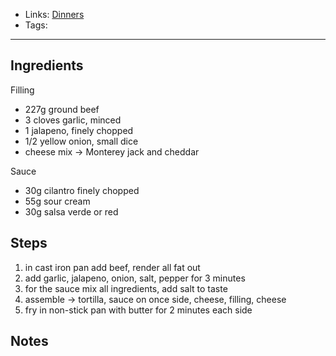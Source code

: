 - Links: [Dinners](Dinners.md)
- Tags: 

---

## Ingredients
Filling
- 227g ground beef
- 3 cloves garlic, minced
- 1 jalapeno, finely chopped
- 1/2 yellow onion, small dice
- cheese mix -> Monterey jack and cheddar

Sauce
- 30g cilantro finely chopped
- 55g sour cream
- 30g salsa verde or red

## Steps
1. in cast iron pan add beef, render all fat out
2. add garlic, jalapeno, onion, salt, pepper for 3 minutes
3. for the sauce mix all ingredients, add salt to taste
4. assemble -> tortilla, sauce on once side, cheese, filling, cheese
5. fry in non-stick pan with butter for 2 minutes each side

## Notes
